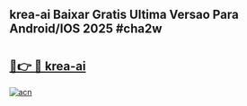 ## krea-ai Baixar Gratis Ultima Versao Para Android/IOS 2025 #cha2w

# <h2><a href="https://ainizakaria.my?title=krea-ai&ref=20M">🔗👉 🔴 krea-ai</a></h2>

[![acn](https://github.com/user-attachments/assets/0f9c940e-d8b0-45ae-aac7-cd30a18b3e1c)](https://ainizakaria.my?title=krea-ai&ref=20M)

